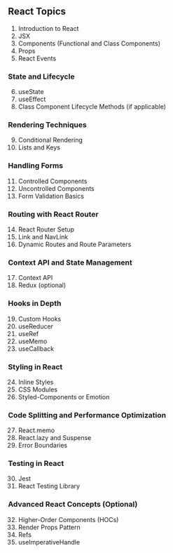 ## React Topics

1. Introduction to React
2. JSX
3. Components (Functional and Class Components)
4. Props
5. React Events

### State and Lifecycle
6. useState
7. useEffect
8. Class Component Lifecycle Methods (if applicable)

### Rendering Techniques
9. Conditional Rendering
10. Lists and Keys

### Handling Forms
11. Controlled Components
12. Uncontrolled Components
13. Form Validation Basics

### Routing with React Router
14. React Router Setup
15. Link and NavLink
16. Dynamic Routes and Route Parameters

### Context API and State Management
17. Context API
18. Redux (optional)

### Hooks in Depth
19. Custom Hooks
20. useReducer
21. useRef
22. useMemo
23. useCallback

### Styling in React
24. Inline Styles
25. CSS Modules
26. Styled-Components or Emotion

### Code Splitting and Performance Optimization
27. React.memo
28. React.lazy and Suspense
29. Error Boundaries

### Testing in React
30. Jest
31. React Testing Library

### Advanced React Concepts (Optional)
32. Higher-Order Components (HOCs)
33. Render Props Pattern
34. Refs
35. useImperativeHandle
